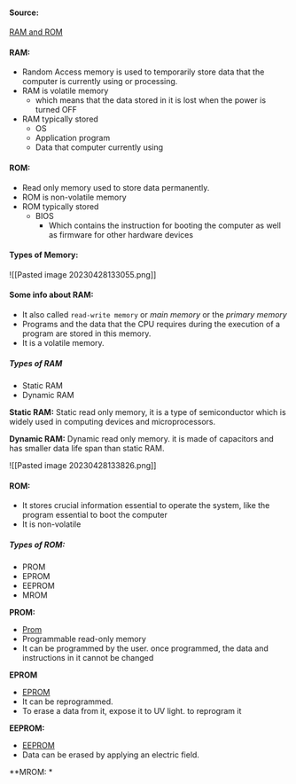 #### Source:
[RAM and ROM](https://www.geeksforgeeks.org/random-access-memory-ram-and-read-only-memory-rom/)

#### RAM:

* Random Access memory is used to temporarily store data that the computer is currently using or processing. 
* RAM is volatile memory
	* which means that the data stored in it is lost when the power is turned OFF
* RAM typically stored
	* OS
	* Application program
	* Data that computer currently using


#### ROM:

* Read only memory used to store data permanently.
* ROM is non-volatile memory
* ROM typically stored
	* BIOS
		* Which contains the instruction for booting the computer as well as firmware for other hardware devices


#### Types of Memory:

![[Pasted image 20230428133055.png]]


#### Some info about RAM:

* It also called `read-write memory` or *main memory*  or the *primary memory*
* Programs and the data that the CPU requires during the execution of a program are stored in this memory.
* It is a volatile memory.

##### Types of RAM

* Static RAM
* Dynamic RAM

**Static RAM:** Static read only memory, it is a type of semiconductor which is widely used in computing devices and microprocessors.

**Dynamic RAM:** Dynamic read only memory. it is made of capacitors and has smaller data life span than static RAM.

![[Pasted image 20230428133826.png]]



#### ROM:

* It stores crucial information essential to operate the system, like the program essential to boot the computer
* It is non-volatile

##### Types of ROM:

* PROM
* EPROM
* EEPROM
* MROM

**PROM:**
* [Prom](https://www.geeksforgeeks.org/prom-full-form/)
* Programmable read-only memory
* It can be programmed by the user. once programmed, the data and instructions in it cannot be changed

**EPROM**
* [EPROM](https://www.techtarget.com/whatis/definition/EPROM)
* It can be reprogrammed.
* To erase a data from it, expose it to UV light. to reprogram it

**EEPROM:**
* [EEPROM](https://www.geeksforgeeks.org/eeprom-full-form/)
* Data can be erased by applying an electric field.

**MROM:
* 
